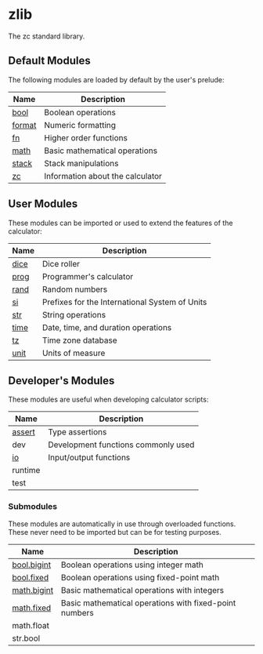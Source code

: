 # zlib

The zc standard library.

## Default Modules

The following modules are loaded by default by the user's prelude:

| Name                           | Description
|--------------------------------|--------------------------------------
| [bool](zlib/bool.md)           | Boolean operations
| [format](zlib/format.md)       | Numeric formatting
| [fn](zlib/fn.md)               | Higher order functions
| [math](zlib/math.md)           | Basic mathematical operations
| [stack](zlib/stack.md)         | Stack manipulations
| [zc](zlib/zc.md)               | Information about the calculator

## User Modules

These modules can be imported or used to extend the features of the
calculator:

| Name                           | Description
|--------------------------------|----------------------------------------
| [dice](zlib/dice.md)           | Dice roller
| [prog](zlib/prog.md)           | Programmer's calculator
| [rand](zlib/rand.md)           | Random numbers
| [si](zlib/si.md)               | Prefixes for the International System of Units
| [str](zlib/str.md)             | String operations
| [time](zlib/time.md)           | Date, time, and duration operations
| [tz](zlib/tz.md)               | Time zone database
| [unit](zlib/unit.md)           | Units of measure

## Developer's Modules

These modules are useful when developing calculator scripts:

| Name                           | Description
|--------------------------------|----------------------------------------
| [assert](zlib/assert.md)       | Type assertions
| dev                            | Development functions commonly used
| [io](zlib/io.md)               | Input/output functions
| runtime                        |
| test                           |

### Submodules

These modules are automatically in use through overloaded functions. These
never need to be imported but can be for testing purposes.

| Name                               | Description
|------------------------------------|----------------------------------------
| [bool.bigint](zlib/bool-bigint.md) | Boolean operations using integer math
| [bool.fixed](zlib/bool-fixed.md)   | Boolean operations using fixed-point math
| [math.bigint](zlib/math-bigint.md) | Basic mathematical operations with integers
| [math.fixed](zlib/math-fixed.md)   | Basic mathematical operations with fixed-point numbers
| math.float                         |
| str.bool                           |
